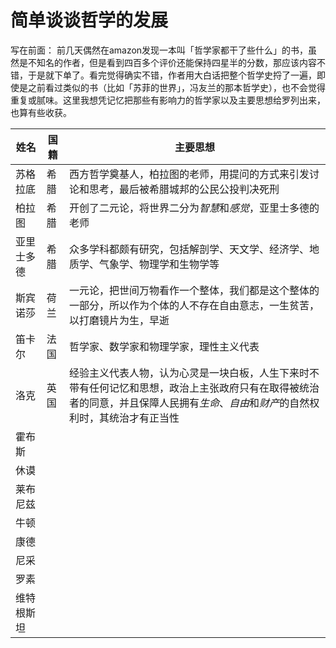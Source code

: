 # 简单谈谈哲学的发展

写在前面： 前几天偶然在amazon发现一本叫「哲学家都干了些什么」的书，虽然是不知名的作者，但是看到四百多个评价还能保持四星半的分数，那应该内容不错，于是就下单了。看完觉得确实不错，作者用大白话把整个哲学史捋了一遍，即使是之前看过类似的书（比如「苏菲的世界」，冯友兰的那本哲学史），也不会觉得重复或腻味。这里我想凭记忆把那些有影响力的哲学家以及主要思想给罗列出来，也算有些收获。

| 姓名             | 国籍            | 主要思想             |
| -------------- | ------------- | ---------------- | 
| 苏格拉底           | 希腊            | 西方哲学奠基人，柏拉图的老师，用提问的方式来引发讨论和思考，最后被希腊城邦的公民公投判决死刑                 |
| 柏拉图             | 希腊 | 开创了二元论，将世界二分为*智慧*和*感觉*，亚里士多德的老师 |
| 亚里士多德 | 希腊 | 众多学科都颇有研究，包括解剖学、天文学、经济学、地质学、气象学、物理学和生物学等 |
| 斯宾诺莎 | 荷兰 | 一元论，把世间万物看作一个整体，我们都是这个整体的一部分，所以作为个体的人不存在自由意志，一生贫苦，以打磨镜片为生，早逝 |
| 笛卡尔 | 法国 | 哲学家、数学家和物理学家，理性主义代表 |
| 洛克 | 英国 | 经验主义代表人物，认为心灵是一块白板，人生下来时不带有任何记忆和思想，政治上主张政府只有在取得被统治者的同意，并且保障人民拥有*生命*、*自由*和*财产*的自然权利时，其统治才有正当性 |
| 霍布斯 |  |  |
| 休谟 |  |  |
| 莱布尼兹 |  |  |
| 牛顿 |  |  |
| 康德 |  |  |
| 尼采 |  |  |
| 罗素 |  |  |
| 维特根斯坦 |  |  |
